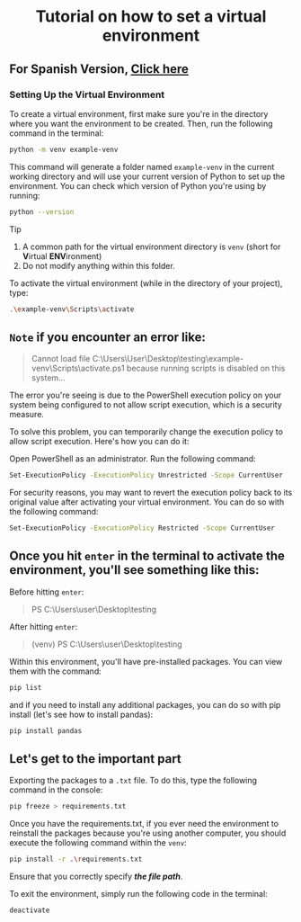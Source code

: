 <h1 align="center"> Tutorial on how to set a virtual environment </h1>

## For Spanish Version, [Click here](./ES%20-%20version)

### Setting Up the Virtual Environment

To create a virtual environment, first make sure you're in the directory where you want the environment to be created. Then, run the following command in the terminal:

```bash
python -m venv example-venv
```

This command will generate a folder named `example-venv` in the current working directory and will use your current version of Python to set up the environment. You can check which version of Python you're using by running:

```bash
python --version
```

> [!TIP]
> 1. A common path for the virtual environment directory is `venv` (short for **V**irtual **ENV**ironment)
> 2. Do not modify anything within this folder.

To activate the virtual environment (while in the directory of your project), type:
```bash
.\example-venv\Scripts\activate
```

## `Note` if you encounter an error like:
> Cannot load file C:\Users\User\Desktop\testing\example-venv\Scripts\activate.ps1 because running scripts is disabled on this system...

The error you're seeing is due to the PowerShell execution policy on your system being configured to not allow script execution, which is a security measure.

To solve this problem, you can temporarily change the execution policy to allow script execution. Here's how you can do it:

Open PowerShell as an administrator.
Run the following command:

```bash
Set-ExecutionPolicy -ExecutionPolicy Unrestricted -Scope CurrentUser
```

For security reasons, you may want to revert the execution policy back to its original value after activating your virtual environment. You can do so with the following command:
```bash
Set-ExecutionPolicy -ExecutionPolicy Restricted -Scope CurrentUser
```

## Once you hit `enter` in the terminal to activate the environment, you'll see something like this:

Before hitting `enter`:
> PS C:\Users\user\Desktop\testing

After hitting `enter`:

> (venv) PS C:\Users\user\Desktop\testing

Within this environment, you'll have pre-installed packages. You can view them with the command:

```bash
pip list
```
and if you need to install any additional packages, you can do so with pip install (let's see how to install pandas):
```bash
pip install pandas
```
## Let's get to the important part

Exporting the packages to a `.txt` file. To do this, type the following command in the console:

```bash
pip freeze > requirements.txt 
```
Once you have the requirements.txt, if you ever need the environment to reinstall the packages because you're using another computer, you should execute the following command within the `venv`:

```bash
pip install -r .\requirements.txt
```
Ensure that you correctly specify ***the file path***.

To exit the environment, simply run the following code in the terminal:

```bash
deactivate
```